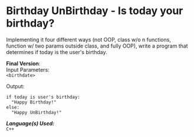 # Birthday UnBirthday - Is today your birthday?
Implementing it four different ways (not OOP, class w/o n functions, function w/ two params outside class, and fully OOP), write a program that determines if today is the user's birthday.

**Final Version**:  
Input Parameters:  
`<birthdate>`

Output:  
```
if today is user's birthday:
  "Happy Birthday!"
else:
  "Happy UnBirthday!"
```

***Language(s) Used:***  
`C++`
